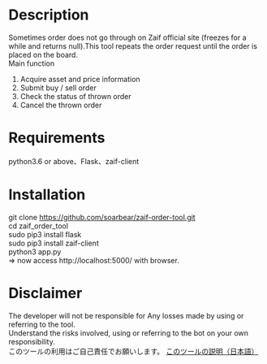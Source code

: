 # Description
Sometimes order does not go through on Zaif official site (freezes for a while and returns null).This tool repeats the order request until the order is placed on the board. <br>
Main function <br>
1) Acquire asset and price information <br>
2) Submit buy / sell order <br>
3) Check the status of thrown order <br>
4) Cancel the thrown order
# Requirements
python3.6 or above、Flask、zaif-client
# Installation
git clone https://github.com/soarbear/zaif-order-tool.git<br>
cd zaif_order_tool<br>
sudo pip3 install flask<br>
sudo pip3 install zaif-client<br>
python3 app.py<br>
=> now access http://localhost:5000/ with browser.
# Disclaimer
The developer will not be responsible for Any losses made by using or referring to the tool.<br>
Understand the risks involved, using or referring to the bot on your own responsibility.<br>
このツールの利用はご自己責任でお願いします。
<a href="http://memo.soarcloud.com/zaif-web-%E3%82%AA%E3%83%BC%E3%83%80%E3%83%BC%E3%83%84%E3%83%BC%E3%83%AB/">このツールの説明（日本語）</a>
